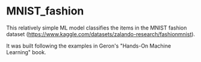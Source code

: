 # MNIST_fashion

This relatively simple ML model classifies the items in the MNIST fashion dataset (https://www.kaggle.com/datasets/zalando-research/fashionmnist).

It was built following the examples in Geron's "Hands-On Machine Learning" book. 
